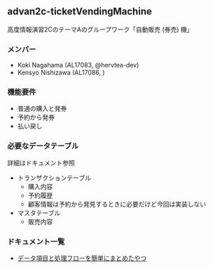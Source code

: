 ## advan2c-ticketVendingMachine

高度情報演習2CのテーマAのグループワーク「自動販売 (券売) 機」

### メンバー
+ Koki Nagahama (AL17083, @hervtea-dev)
+ Kensyo Nishizawa (AL17086, )

### 機能要件
+ 普通の購入と発券
+ 予約から発券
+ 払い戻し

### 必要なデータテーブル
詳細はドキュメント参照

+ トランザクションテーブル
    + 購入内容
    + 予約履歴
    + 顧客情報は予約から発見するときに必要だけど今回は実装しない
+ マスタテーブル
    + 販売内容

### ドキュメント一覧
+ [データ項目と処理フローを簡単にまとめたやつ](https://drive.google.com/open?id=1wX9jG1sOWlThZQrf9eLW6ryLY6EWUO_9)


